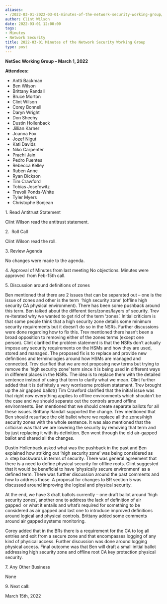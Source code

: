 ```yaml
---
aliases:
- /2022-03-01-2022-03-01-minutes-of-the-network-security-working-group/
author: Clint Wilson
date: 2022-03-01 12:00:00
tags:
- Minutes
- Network Security
title: 2022-03-01 Minutes of the Network Security Working Group
type: post
---
```


**NetSec Working Group – March 1, 2022**

**Attendees:**

- Antti Backman
- Ben Wilson
- Brittany Randall
- Bruce Morton
- Clint Wilson
- Corey Bonnell
- Daryn Wright
- Don Sheehy
- Dustin Hollenback
- Jillian Karner
- Joanna Fox
- Jozef Nigut
- Kati Davids
- Niko Carpenter
- Prachi Jain
- Pedro Fuentes
- Rebecca Kelley
- Ruben Anne
- Ryan Dickson
- Tim Crawford
- Tobias Josefowitz
- Trevoli Ponds-White
- Tyler Myers
- Christophe Bonjean

1. Read Antitrust Statement

Clint Wilson read the antitrust statement.

2.  Roll Call

Clint Wilson read the roll.

3. Review Agenda

No changes were made to the agenda.

4. Approval of Minutes from last meeting
No objections. Minutes were approved  from Feb-15th call.

5. Discussion around definitions of zones

Ben mentioned that there are 2 issues that can be separated out – one is the issue of zones and other is the term  ‘high security zone’ (offline high security CA physical environment). There has been some pushback around this term. Ben talked about the different tiers/zones/layers of security.
Trev re-iterated why we wanted to get rid of the term ‘zones’. Initial criticism is that some people think that a high security zone details some minimum security requirements but it doesn’t do so in the NSRs. Further discussions were done regarding how to fix this.
Trev mentioned there hasn’t been a broad opposition to removing either of the zones terms (except one person).
Clint clarified the problem statement is that the NSRs don’t actually impose any security requirements on the HSMs and how they are used, stored and managed.
The proposed fix is to replace and provide new definitions and terminologies around how HSMs are managed and connected. Trev clarified that we are not proposing new terms but trying to remove the ‘high security zone’ term since it is being used in different ways in different places in the NSRs. The idea is to replace them with the detailed sentence instead of using that term to clarify what we mean. Clint further added that it is definitely a very worrisome problem statement. Trev brought up the air gapped ballot()
Tim Crawford clarified that the initial issue was that right now everything applies to offline environments which shouldn’t be the case and we should separate out the controls around offline environments. Ben mentioned that we should create separate ballots for all these issues. Brittany Randall supported the change.
Trev mentioned that Ben should resurface the old ballot where we replace all the zones/high security zones with the whole sentence. It was also mentioned that the criticism was that we are lowering the security by removing that term and by just replacing it with its definition. Ben went through the old air-gapped ballot and shared all the changes.

Dustin Hollenback asked what was the pushback in the past and Ben explained how striking out ‘high security zone’ was being considered as a  step backwards in terms of security.
There was general agreement that there is a need to define physical security for offline roots. Clint suggested that it would be beneficial to have ‘physically secure environment’ as a defined term. There was further discussion around the past comments and how to address those. A proposal for changes to BR section 5 was discussed around improving the logical and physical security.

At the end, we have 3 draft ballots currently – one draft ballot around ‘high security zones’, another one to address the lack of definition of air gapped  or what it entails and what’s required for something to be considered as air gapped and last one to introduce improved definitions around logical and physical controls.
Brittany added some comments around air gapped systems monitoring.

Corey added that in the BRs there is a requirement for the CA to log all entries and exit from a secure zone and that encompasses logging of any kind of physical access. Further discussion was done around logging physical access. Final outcome was that Ben will draft a small initial ballot addressing high security zone and offline root CA key protection physical security.

7. Any Other Business

None

9. Next call:

March 15th, 2022